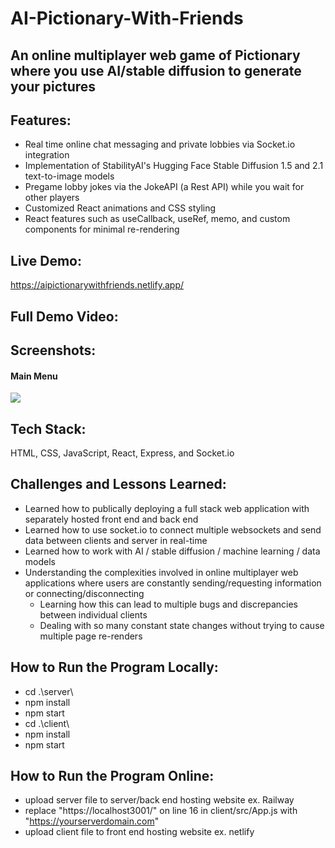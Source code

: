# AI-Pictionary-With-Friends
## An online multiplayer web game of Pictionary where you use AI/stable diffusion to generate your pictures

## Features:
- Real time online chat messaging and private lobbies via Socket.io integration
- Implementation of StabilityAI's Hugging Face Stable Diffusion 1.5 and 2.1 text-to-image models
- Pregame lobby jokes via the JokeAPI (a Rest API) while you wait for other players
- Customized React animations and CSS styling
- React features such as useCallback, useRef, memo, and custom components for minimal re-rendering

## Live Demo:
https://aipictionarywithfriends.netlify.app/

## Full Demo Video:

## Screenshots:
#### Main Menu
![](/screenshots/1.png)

## Tech Stack:
HTML, CSS, JavaScript, React, Express, and Socket.io

## Challenges and Lessons Learned:
- Learned how to publically deploying a full stack web application with separately hosted front end and back end
- Learned how to use socket.io to connect multiple websockets and send data between clients and server in real-time
- Learned how to work with AI / stable diffusion / machine learning / data models
- Understanding the complexities involved in online multiplayer web applications where users are constantly sending/requesting information or connecting/disconnecting
  - Learning how this can lead to multiple bugs and discrepancies between individual clients
  - Dealing with so many constant state changes without trying to cause multiple page re-renders


## How to Run the Program Locally:
- cd .\server\
- npm install
- npm start
- cd .\client\
- npm install
- npm start

## How to Run the Program Online:
- upload server file to server/back end hosting website ex. Railway
- replace "https://localhost3001/" on line 16 in client/src/App.js with "https://yourserverdomain.com"
- upload client file to front end hosting website ex. netlify
